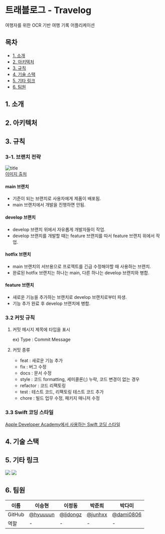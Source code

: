 # 트래블로그 - Travelog

여행자를 위한 OCR 기반 여행 기록 어플리케이션

## 목차
  - [1. 소개](#1-소개)
  - [2. 아키텍처](#2-아키텍처)
  - [3. 규칙](#3-규칙)
  - [4. 기술 스택](#4-기술-스택)
  - [5. 기타 링크](#5-기타-링크)
  - [6. 팀원](#6-팀원)

## 1. 소개

## 2. 아키텍처

## 3. 규칙

### 3-1. 브랜치 전략
![title](https://media.vlpt.us/images/yejine2/post/e6833c35-f4ff-493a-b5a2-b4cd82f91f13/git-flow.png)   
[이미지 출처](https://www.campingcoder.com/2018/04/how-to-use-git-flow/)

#### main 브랜치
- 기준이 되는 브랜치로 사용자에게 제품이 배포됨.
- main 브랜치에서 개발을 진행하면 안됨.

#### develop 브랜치
- develop 브랜치 위에서 자유롭게 개발자들이 작업. 
- develop 브랜치를 개발할 때는 feature 브랜치를 따서 feature 브랜치 위에서 작업.

#### hotfix 브랜치
- main 브랜치의 서브용으로 프로젝트를 긴급 수정해야할 때 사용하는 브랜치.
- 완료된 hotfix 브랜치는 하나는 main, 다른 하나는 develop 브랜치와 병합.

#### feature 브랜치
- 새로운 기능을 추가하는 브랜치로 develop 브랜치로부터 파생.
- 기능 추가 완료 후 develop 브랜치에 병합.

### 3.2 커밋 규칙
1) 커밋 메시지 제목에 타입을 표시

    ex) Type : Commit Message

2) 커밋 종류
    - feat 	: 새로운 기능 추가
    - fix 		: 버그 수정
    - docs 	: 문서 수정
    - style 	: 코드 formatting, 세미콜론(;) 누락, 코드 변경이 없는 경우
    - refactor : 코드 리팩토링
    - test 	: 테스트 코드, 리팩토링 테스트 코드 추가
    - chore 	: 빌드 업무 수정, 패키지 매니저 수정

### 3.3 Swift 코딩 스타일
[Apple Developer Academy에서 사용하는 Swift 코딩 스타일](https://github.com/DeveloperAcademy-POSTECH/swift-style-guide)

## 4. 기술 스택

<!--
<img src="https://img.shields.io/badge/Swift-F05138?style=for-the-badge&logo=Swift&logoColor=white"> <img src="https://img.shields.io/badge/Python-3776AB?style=for-the-badge&logo=Python&logoColor=white"> <br>
<img src="https://img.shields.io/badge/Flask-000000?style=for-the-badge&logo=Flask&logoColor=white"> <img src="https://img.shields.io/badge/Mysql-4479A1?style=for-the-badge&logo=Mysql&logoColor=white"> <img src="https://img.shields.io/badge/Firebase-FFCA28?style=for-the-badge&logo=Firebase&logoColor=white"> <br>
<img src="https://img.shields.io/badge/AWS-232F3E?style=for-the-badge&logo=Amazon AWS&logoColor=white"> <img src="https://img.shields.io/badge/Docker-2496ED?style=for-the-badge&logo=Docker&logoColor=white"> <img src="https://img.shields.io/badge/Jenkins-D24939?style=for-the-badge&logo=Jenkins&logoColor=white"> <br>  <img src="https://img.shields.io/badge/Figma-F24E1E?style=for-the-badge&logo=Figma&logoColor=white"> <img src="https://img.shields.io/badge/Slack-4A154B?style=for-the-badge&logo=Slack&logoColor=white"> -->

## 5. 기타 링크

[<img src="https://img.shields.io/badge/Jira-0052CC?style=for-the-badge&logo=Jira&logoColor=white">](https://boss-tuk.atlassian.net/jira/software/projects/BC/boards/2)
<img src="https://img.shields.io/badge/Figma-F24E1E?style=for-the-badge&logo=Figma&logoColor=white">

## 6. 팀원 
| 이름 | 이승현 | 이정동 | 박준희 | 박다미 |
| --- | --- | --- | --- | --- |
| GitHub | [@hyuuuun](https://github.com/hyuuuun) | [@ljdongz](https://github.com/ljdongz) | [@junhxx](https://github.com/junhxx) | [@dami0806](https://github.com/dami0806) |
| 역할 | - | - | - | - |

